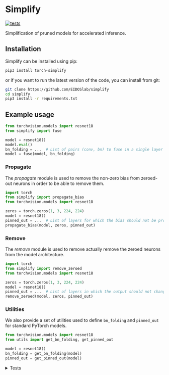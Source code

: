 # Simplify

[![tests](https://github.com/EIDOSlab/simplify/actions/workflows/test.yaml/badge.svg)](https://github.com/EIDOSlab/simplify/actions/workflows/test.yaml)

Simplification of pruned models for accelerated inference.

[comment]: <> (- [Installation]&#40;#installation&#41;)

[comment]: <> (- [Modules]&#40;#usage&#41;)

[comment]: <> (    - [Dataloaders]&#40;#dataloaders&#41;)

[comment]: <> (    - [Evaluation]&#40;#evalutation&#41;)

[comment]: <> (    - [Models]&#40;#models&#41;)

[comment]: <> (    - [Pruning]&#40;#pruning&#41;)

[comment]: <> (        - [CSNN]&#40;#CSNN&#41;)

[comment]: <> (        - [Pruning]&#40;#Pruning&#41;)

[comment]: <> (        - [Thresholding]&#40;#Thresholding&#41;)

[comment]: <> (    - [Utils]&#40;#Utils&#41;)

[comment]: <> (- [Contributing]&#40;#contributing&#41;   )

[comment]: <> (- [License]&#40;#license&#41;)

## Installation

Simplify can be installed using pip:

```bash
pip3 install torch-simplify
```

or if you want to run the latest version of the code, you can install from git:

```bash
git clone https://github.com/EIDOSlab/simplify
cd simplify
pip3 install -r requirements.txt
```

## Example usage

```python
from torchvision.models import resnet18
from simplify import fuse

model = resnet18()
model.eval()
bn_folding = ...  # List of pairs (conv, bn) to fuse in a single layer
model = fuse(model, bn_folding)
```

### Propagate

The *propagate* module is used to remove the non-zero bias from zeroed-out neurons in order to be able to remove them.

````python
import torch
from simplify import propagate_bias
from torchvision.models import resnet18

zeros = torch.zeros(1, 3, 224, 224)
model = resnet18()
pinned_out = ...  # List of layers for which the bias should not be propagated
propagate_bias(model, zeros, pinned_out)
````

### Remove

The *remove* module is used to remove actually remove the zeroed neurons from the model architecture.

````python
import torch
from simplify import remove_zeroed
from torchvision.models import resnet18

zeros = torch.zeros(1, 3, 224, 224)
model = resnet18()
pinned_out = ...  # List of layers in which the output should not change shape
remove_zeroed(model, zeros, pinned_out)
````

### Utilities

We also provide a set of utilities used to define `bn_folding` and `pinned_out` for standard PyTorch models.

````python
from torchvision.models import resnet18
from utils import get_bn_folding, get_pinned_out

model = resnet18()
bn_folding = get_bn_folding(model)
pinned_out = get_pinned_out(model)
````

<details>
<summary>
Tests
</summary>

#### Inference time benchmarks

<!-- benchmark starts -->
Update timestamp 09/07/2021 11:05:07

Random structured pruning amount = 50.0%

| Architecture       | Dense time       | Pruned time      | Simplified time   |
|--------------------|------------------|------------------|-------------------|
| alexnet            | 0.0138s ± 0.0050 | 0.0120s ± 0.0004 | 0.0080s ± 0.0002  |
| vgg11              | 0.0552s ± 0.0010 | 0.0525s ± 0.0014 | 0.0263s ± 0.0004  |
| vgg11_bn           | 0.0597s ± 0.0003 | 0.0547s ± 0.0015 | 0.0258s ± 0.0007  |
| vgg13              | 0.0658s ± 0.0004 | 0.0626s ± 0.0015 | 0.0295s ± 0.0011  |
| vgg13_bn           | 0.0731s ± 0.0038 | 0.0687s ± 0.0029 | 0.0299s ± 0.0007  |
| vgg16              | 0.0767s ± 0.0015 | 0.0724s ± 0.0014 | 0.0316s ± 0.0007  |
| vgg16_bn           | 0.0831s ± 0.0025 | 0.0784s ± 0.0014 | 0.0323s ± 0.0008  |
| vgg19              | 0.0869s ± 0.0025 | 0.0850s ± 0.0012 | 0.0354s ± 0.0009  |
| vgg19_bn           | 0.0965s ± 0.0038 | 0.0873s ± 0.0016 | 0.0344s ± 0.0006  |
| resnet18           | 0.0153s ± 0.0005 | 0.0142s ± 0.0004 | 0.0111s ± 0.0003  |
| resnet34           | 0.0231s ± 0.0001 | 0.0223s ± 0.0006 | 0.0164s ± 0.0003  |
| resnet50           | 0.0552s ± 0.0012 | 0.0543s ± 0.0004 | 0.0341s ± 0.0004  |
| resnet101          | 0.0959s ± 0.0001 | 0.0958s ± 0.0006 | 0.0539s ± 0.0004  |
| resnet152          | 0.1388s ± 0.0031 | 0.1377s ± 0.0009 | 0.0755s ± 0.0011  |
| squeezenet1_0      | 0.0199s ± 0.0005 | 0.0171s ± 0.0004 | 0.0164s ± 0.0003  |
| squeezenet1_1      | 0.0140s ± 0.0002 | 0.0123s ± 0.0000 | 0.0114s ± 0.0002  |
| densenet121        | 0.0545s ± 0.0002 | 0.0524s ± 0.0005 | 0.0468s ± 0.0005  |
| densenet161        | 0.1275s ± 0.0014 | 0.1268s ± 0.0008 | 0.0987s ± 0.0007  |
| densenet169        | 0.0714s ± 0.0010 | 0.0699s ± 0.0009 | 0.0612s ± 0.0005  |
| densenet201        | 0.0916s ± 0.0001 | 0.0905s ± 0.0004 | 0.0769s ± 0.0005  |
| inception_v3       | 0.0450s ± 0.0010 | 0.0426s ± 0.0004 | 0.0304s ± 0.0003  |
| googlenet          | 0.0437s ± 0.0007 | 0.0371s ± 0.0002 | 0.0206s ± 0.0002  |
| shufflenet_v2_x0_5 | 0.0170s ± 0.0003 | 0.0166s ± 0.0002 | 0.0168s ± 0.0002  |
| shufflenet_v2_x1_0 | 0.0110s ± 0.0004 | 0.0105s ± 0.0001 | 0.0100s ± 0.0001  |
| shufflenet_v2_x1_5 | 0.0138s ± 0.0004 | 0.0132s ± 0.0001 | 0.0105s ± 0.0002  |
| shufflenet_v2_x2_0 | 0.0209s ± 0.0003 | 0.0205s ± 0.0005 | 0.0150s ± 0.0002  |
| mobilenet_v2       | 0.0872s ± 0.0002 | 0.0874s ± 0.0006 | 0.0891s ± 0.0004  |
| mobilenet_v3_small | 0.0323s ± 0.0003 | 0.0323s ± 0.0002 | 0.0327s ± 0.0003  |
| mobilenet_v3_large | 0.0606s ± 0.0003 | 0.0609s ± 0.0010 | 0.0612s ± 0.0004  |
| resnext50_32x4d    | 0.0819s ± 0.0018 | 0.0802s ± 0.0004 | 0.0562s ± 0.0006  |
| resnext101_32x8d   | 0.2804s ± 0.0057 | 0.2775s ± 0.0024 | 0.1709s ± 0.0009  |
| wide_resnet50_2    | 0.1150s ± 0.0011 | 0.1135s ± 0.0012 | 0.0522s ± 0.0007  |
| wide_resnet101_2   | 0.2148s ± 0.0020 | 0.2138s ± 0.0022 | 0.0822s ± 0.0011  |
| mnasnet0_5         | 0.0529s ± 0.0004 | 0.0528s ± 0.0003 | 0.0530s ± 0.0003  |
| mnasnet0_75        | 0.0810s ± 0.0004 | 0.0813s ± 0.0003 | 0.0796s ± 0.0004  |
| mnasnet1_0         | 0.1016s ± 0.0004 | 0.1016s ± 0.0004 | 0.1012s ± 0.0005  |
| mnasnet1_3         | 0.1344s ± 0.0006 | 0.1345s ± 0.0004 | 0.1313s ± 0.0005  |

<!-- benchmark ends -->

#### Status of torchvision.models

:heavy_check_mark:: all good

:x:: gives different results

:cursing_face:: an exception occurred

:man_shrugging:: test skipped due to failing of the previous one


<!-- table starts -->
Update timestamp 04/10/2021 12:39:20

|    Architecture    |  BatchNorm Folding  |  Bias Propagation  |   Simplification   |
|--------------------|---------------------|--------------------|--------------------|
|      alexnet       | :heavy_check_mark:  | :heavy_check_mark: | :heavy_check_mark: |
|    densenet121     | :heavy_check_mark:  | :heavy_check_mark: | :heavy_check_mark: |
|     googlenet      | :heavy_check_mark:  | :heavy_check_mark: | :heavy_check_mark: |
|    inception_v3    | :heavy_check_mark:  | :heavy_check_mark: | :heavy_check_mark: |
|     mnasnet1_0     | :heavy_check_mark:  | :heavy_check_mark: | :heavy_check_mark: |
| mobilenet_v3_large | :heavy_check_mark:  | :heavy_check_mark: | :heavy_check_mark: |
|      resnet50      | :heavy_check_mark:  | :heavy_check_mark: | :heavy_check_mark: |
|  resnext101_32x8d  | :heavy_check_mark:  | :heavy_check_mark: | :heavy_check_mark: |
| shufflenet_v2_x2_0 | :heavy_check_mark:  | :heavy_check_mark: | :heavy_check_mark: |
|   squeezenet1_1    | :heavy_check_mark:  | :heavy_check_mark: | :heavy_check_mark: |
|      vgg19_bn      | :heavy_check_mark:  | :heavy_check_mark: | :heavy_check_mark: |
|  wide_resnet101_2  | :heavy_check_mark:  | :heavy_check_mark: | :heavy_check_mark: |
<!-- table ends -->
</details>